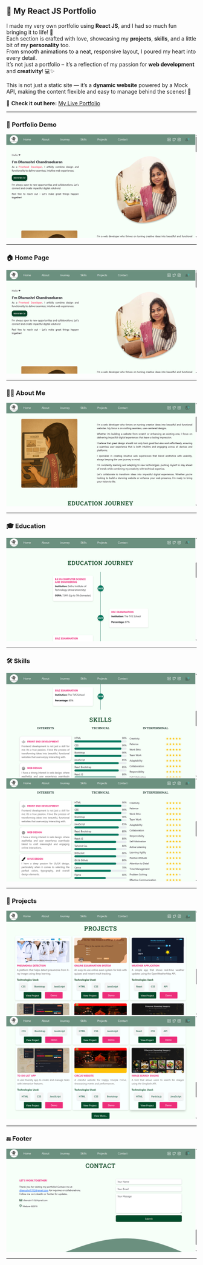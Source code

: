 ## 🌟 My React JS Portfolio

I made my very own portfolio using **React JS**, and I had so much fun bringing it to life! 🌟  
Each section is crafted with love, showcasing my **projects**, **skills**, and a little bit of my **personality** too.  
From smooth animations to a neat, responsive layout, I poured my heart into every detail.  
It’s not just a portfolio – it’s a reflection of my passion for **web development** and **creativity**! 💻✨  

This is not just a static site — it’s a **dynamic website** powered by a  Mock API, making the content flexible and easy to manage behind the scenes! 🔄

🔗 **Check it out here:** [My Live Portfolio](https://dhanushricportfolio.onrender.com/)

---

### 🎥 Portfolio Demo

[![Demo](https://raw.githubusercontent.com/dhanushrichandrasekar/dhanushriPortfolio/main/home.jpg)](https://drive.google.com/file/d/1j4ApadAsTeLV3J9W4AwvcerBck3lbzMS/view?usp=sharing)


---

### 🏠 Home Page
![Home](https://raw.githubusercontent.com/dhanushrichandrasekar/dhanushriPortfolio/c2f29ad618d2bf1f27ce005c25966e29c18133b8/home.jpg)

---

### 🙋‍♀️ About Me
![About](https://raw.githubusercontent.com/dhanushrichandrasekar/dhanushriPortfolio/c2f29ad618d2bf1f27ce005c25966e29c18133b8/about.jpg)

---

### 🎓 Education
![Education](https://raw.githubusercontent.com/dhanushrichandrasekar/dhanushriPortfolio/c2f29ad618d2bf1f27ce005c25966e29c18133b8/educationjourn.jpg)

---

### 🛠️ Skills
![Skills](https://raw.githubusercontent.com/dhanushrichandrasekar/dhanushriPortfolio/c2f29ad618d2bf1f27ce005c25966e29c18133b8/skillsst.jpg)
![Skills Continued](https://raw.githubusercontent.com/dhanushrichandrasekar/dhanushriPortfolio/c2f29ad618d2bf1f27ce005c25966e29c18133b8/skills.jpg)

---

### 💼 Projects
![Projects](https://raw.githubusercontent.com/dhanushrichandrasekar/dhanushriPortfolio/c2f29ad618d2bf1f27ce005c25966e29c18133b8/projects.jpg)
![Projects Continued](https://raw.githubusercontent.com/dhanushrichandrasekar/dhanushriPortfolio/c2f29ad618d2bf1f27ce005c25966e29c18133b8/projectscont.jpg)

---

### 🔚 Footer
![Footer](https://raw.githubusercontent.com/dhanushrichandrasekar/dhanushriPortfolio/c2f29ad618d2bf1f27ce005c25966e29c18133b8/footer.jpg)

---

